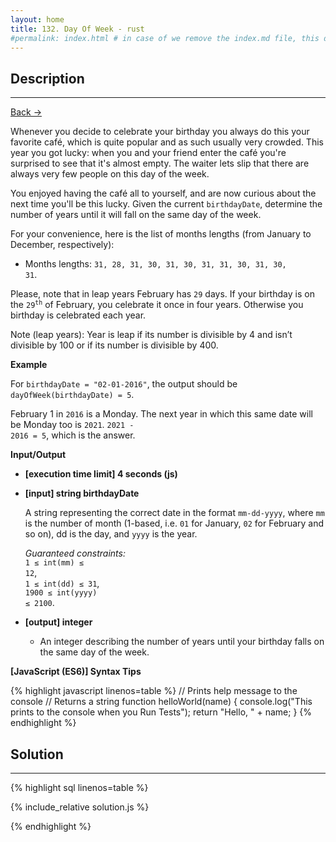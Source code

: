 ```yaml
---
layout: home
title: 132. Day Of Week - rust
#permalink: index.html # in case of we remove the index.md file, this doc will be the index page
---
```


<div class="row">
<div class="columnStmt" markdown="1">

## Description

---

[Back -> ](../README.md)

Whenever you decide to celebrate your birthday you always do this your favorite café, which is quite popular and as such usually very crowded. This year you got lucky: when you and your friend enter the café you're surprised to see that it's almost empty. The waiter lets slip that there are always very few people on this day of the week.

You enjoyed having the café all to yourself, and are now curious about the next time you'll be this lucky. Given the current <code>birthdayDate</code>, determine the number of years until it will fall on the same day of the week.

For your convenience, here is the list of months lengths (from January to December, respectively):

- Months lengths: <code>31, 28, 31, 30, 31, 30, 31, 31, 30, 31, 30, 31</code>.

Please, note that in leap years February has <code>29</code> days. If your birthday is on the <code>29<sup>th</sup></code> of February, you celebrate it once in four years. Otherwise you birthday is celebrated each year.

Note (leap years): Year is leap if its number is divisible by 4 and isn’t divisible by 100 or if its number is divisible by 400.

**Example**

For <code>birthdayDate = "02-01-2016"</code>, the output should be
<code>dayOfWeek(birthdayDate) = 5</code>.

February 1 in <code>2016</code> is a Monday. The next year in which this same date will be Monday too is <code>2021</code>. <code>2021 - 2016 = 5</code>, which is the answer.

**Input/Output**

- **[execution time limit] 4 seconds (js)**
- **[input] string birthdayDate**

  A string representing the correct date in the format <code>mm-dd-yyyy</code>, where <code>mm</code> is the number of month (1-based, i.e. <code>01</code> for January, <code>02</code> for February and so on), dd is the day, and <code>yyyy</code> is the year.

  _Guaranteed constraints:_<br>
  <code>1 ≤ int(mm) ≤ 12</code>,<br>
  <code>1 ≤ int(dd) ≤ 31</code>,<br>
  <code>1900 ≤ int(yyyy) ≤ 2100</code>.

* **[output] integer**

  - An integer describing the number of years until your birthday falls on the same day of the week.

**[JavaScript (ES6)] Syntax Tips**

{% highlight javascript linenos=table %}
// Prints help message to the console
// Returns a string
function helloWorld(name) {
console.log("This prints to the console when you Run Tests");
return "Hello, " + name;
}
{% endhighlight %}

</div>
<div class="columnSol" markdown="1">

## Solution

---

{% highlight sql linenos=table %}

{% include_relative solution.js %}

{% endhighlight %}

</div>
</div>
